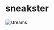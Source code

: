 # sneakster

![streams](https://photos.google.com/photo/AF1QipMhvHXsBxjceGctPsZ7fhCM0f4txCswPjv4MMp8)
